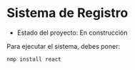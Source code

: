<h1> Sistema de Registro</h1>

- Estado del proyecto: En construcción

Para ejecutar el sistema, debes poner:

```nmp install react```

